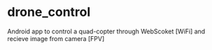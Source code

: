 # drone_control
 Android app to control a quad-copter through WebScoket [WiFi] and recieve image from camera [FPV]
